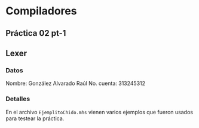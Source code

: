 # Compiladores
## Práctica 02 pt-1
## Lexer

### Datos
Nombre: González Alvarado Raúl
No. cuenta: 313245312

### Detalles
En el archivo `EjemplitoChido.mhs` vienen varios ejemplos que fueron usados para testear la práctica.
